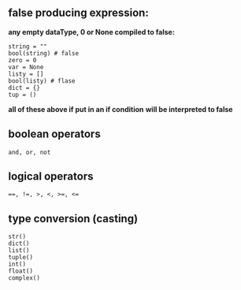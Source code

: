 ## false producing expression:
**any empty dataType, 0 or None compiled to false:**
```
string = ""
bool(string) # false
zero = 0
var = None
listy = []
bool(listy) # flase
dict = {}
tup = ()
```
**all of these above if put in an if condition**
**will be interpreted to false**
## boolean operators
```
and, or, not
```
## logical operators
```
==, !=, >, <, >=, <=
```
## type conversion (casting)
```
str()
dict()
list() 
tuple()
int()
float()
complex()
```
